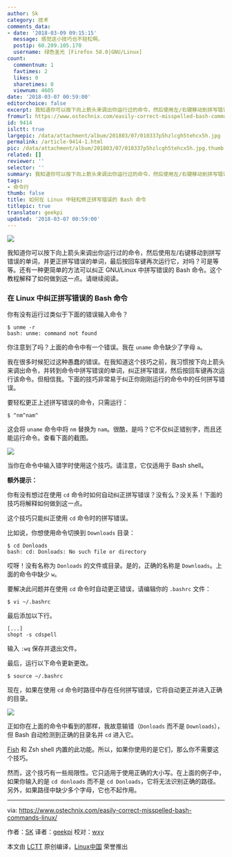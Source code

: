 ```yaml
---
author: Sk
category: 技术
comments_data:
- date: '2018-03-09 09:15:15'
  message: 感觉这小技巧也不轻松啊。
  postip: 60.209.105.170
  username: 绿色圣光 [Firefox 58.0|GNU/Linux]
count:
  commentnum: 1
  favtimes: 2
  likes: 0
  sharetimes: 0
  viewnum: 4605
date: '2018-03-07 00:59:00'
editorchoice: false
excerpt: 我知道你可以按下向上箭头来调出你运行过的命令，然后使用左/右键移动到拼写错误的单词，并更正拼写错误的单词，最后按回车键再次运行它，对吗？
fromurl: https://www.ostechnix.com/easily-correct-misspelled-bash-commands-linux/
id: 9414
islctt: true
largepic: /data/attachment/album/201803/07/010337p5hzlcgh5tehcx5h.jpg
permalink: /article-9414-1.html
pic: /data/attachment/album/201803/07/010337p5hzlcgh5tehcx5h.jpg.thumb.jpg
related: []
reviewer: ''
selector: ''
summary: 我知道你可以按下向上箭头来调出你运行过的命令，然后使用左/右键移动到拼写错误的单词，并更正拼写错误的单词，最后按回车键再次运行它，对吗？
tags:
- 命令行
thumb: false
title: 如何在 Linux 中轻松修正拼写错误的 Bash 命令
titlepic: true
translator: geekpi
updated: '2018-03-07 00:59:00'
---
```


![](/data/attachment/album/201803/07/010337p5hzlcgh5tehcx5h.jpg)


我知道你可以按下向上箭头来调出你运行过的命令，然后使用左/右键移动到拼写错误的单词，并更正拼写错误的单词，最后按回车键再次运行它，对吗？可是等等。还有一种更简单的方法可以纠正 GNU/Linux 中拼写错误的 Bash 命令。这个教程解释了如何做到这一点。请继续阅读。


### 在 Linux 中纠正拼写错误的 Bash 命令


你有没有运行过类似于下面的错误输入命令？



```
$ unme -r
bash: unme: command not found

```

你注意到了吗？上面的命令中有一个错误。我在 `uname` 命令缺少了字母 `a`。


我在很多时候犯过这种愚蠢的错误。在我知道这个技巧之前，我习惯按下向上箭头来调出命令，并转到命令中拼写错误的单词，纠正拼写错误，然后按回车键再次运行该命令。但相信我。下面的技巧非常易于纠正你刚刚运行的命令中的任何拼写错误。


要轻松更正上述拼写错误的命令，只需运行：



```
$ ^nm^nam^

```

这会将 `uname` 命令中将 `nm` 替换为 `nam`。很酷，是吗？它不仅纠正错别字，而且还能运行命令。查看下面的截图。


![](/data/attachment/album/201803/07/005929zlifqfcc4xix7rqq.png)


当你在命令中输入错字时使用这个技巧。请注意，它仅适用于 Bash shell。


**额外提示：**


你有没有想过在使用 `cd` 命令时如何自动纠正拼写错误？没有么？没关系！下面的技巧将解释如何做到这一点。


这个技巧只能纠正使用 `cd` 命令时的拼写错误。


比如说，你想使用命令切换到 `Downloads` 目录：



```
$ cd Donloads
bash: cd: Donloads: No such file or directory

```

哎呀！没有名称为 `Donloads` 的文件或目录。是的，正确的名称是 `Downloads`。上面的命令中缺少 `w`。


要解决此问题并在使用 `cd` 命令时自动更正错误，请编辑你的 `.bashrc` 文件：



```
$ vi ~/.bashrc

```

最后添加以下行。



```
[...]
shopt -s cdspell

```

输入 `:wq` 保存并退出文件。


最后，运行以下命令更新更改。



```
$ source ~/.bashrc

```

现在，如果在使用 `cd` 命令时路径中存在任何拼写错误，它将自动更正并进入正确的目录。


![](/data/attachment/album/201803/07/005930zyping5511e1unzu.png)


正如你在上面的命令中看到的那样，我故意输错（`Donloads` 而不是 `Downloads`），但 Bash 自动检测到正确的目录名并 `cd` 进入它。


[Fish](https://www.ostechnix.com/install-fish-friendly-interactive-shell-linux/) 和 Zsh shell 内置的此功能。所以，如果你使用的是它们，那么你不需要这个技巧。


然而，这个技巧有一些局限性。它只适用于使用正确的大小写。在上面的例子中，如果你输入的是 `cd donloads` 而不是 `cd Donloads`，它将无法识别正确的路径。另外，如果路径中缺少多个字母，它也不起作用。




---


via: <https://www.ostechnix.com/easily-correct-misspelled-bash-commands-linux/>


作者：[SK](https://www.ostechnix.com/author/sk/) 译者：[geekpi](https://github.com/geekpi) 校对：[wxy](https://github.com/wxy)


本文由 [LCTT](https://github.com/LCTT/TranslateProject) 原创编译，[Linux中国](https://linux.cn/) 荣誉推出